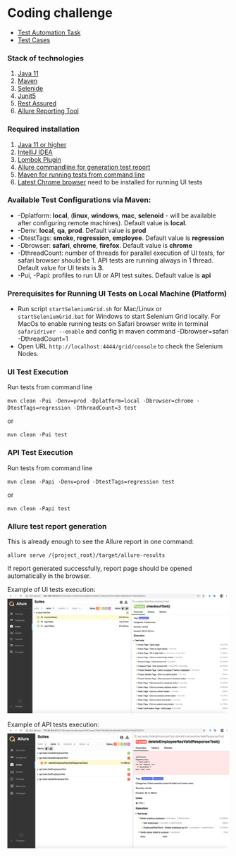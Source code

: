 # Coding challenge

- [Test Automation Task](UI_API_TestAutomation.pdf "Testing Task") 
- [Test Cases](TESTCASES.md "Test Cases")

### Stack of technologies
1. [Java 11](https://www.oracle.com/java/)
2. [Maven](https://maven.apache.org/)
3. [Selenide](https://selenide.org/)
4. [Junit5](https://junit.org/junit5/docs/current/user-guide/)
5. [Rest Assured](http://rest-assured.io/)
6. [Allure Reporting Tool](http://allure.qatools.ru/)

### Required installation
1. [Java 11 or higher](https://openjdk.java.net/install/index.html)
2. [IntelliJ IDEA](https://www.jetbrains.com/idea/download)
3. [Lombok Plugin](https://projectlombok.org/setup/intellij)
4. [Allure commandline for generation test report](https://docs.qameta.io/allure/#_installing_a_commandline)
5. [Maven for running tests from command line](https://maven.apache.org/install.html)
6. [Latest Chrome browser](https://www.google.com/chrome/) need to be installed for running UI tests

### Available Test Configurations via Maven:
* -Dplatform: **local**, (**linux**, **windows**, **mac**, **selenoid** - will be available after configuring remote machines). Default value is **local**.
* -Denv: **local**, **qa**, **prod**. Default value is **prod**
* -DtestTags: **smoke**, **regression**, **employee**. Default value is **regression**
* -Dbrowser: **safari**, **chrome**, **firefox**. Default value is **chrome**
* -DthreadCount: number of threads for parallel execution of UI tests, for safari browser should be 1. API tests are running always in 1 thread. Default value for UI tests is **3**.
* -Pui, -Papi: profiles to run UI or API test suites. Default value is **api**

### Prerequisites for Running UI Tests on Local Machine (Platform)
* Run script `startSeleniumGrid.sh` for Mac/Linux or `startSeleniumGrid.bat` for Windows to start Selenium Grid locally.
For MacOs to enable running tests on Safari browser write in terminal `safaridriver --enable` and config in maven command -Dbrowser=safari -DthreadCount=1
* Open URL `http://localhost:4444/grid/console` to check the Selenium Nodes.

### UI Test Execution
Run tests from command line
```
mvn clean -Pui -Denv=prod -Dplatform=local -Dbrowser=chrome -DtestTags=regression -DthreadCount=3 test
```
or 
```
mvn clean -Pui test
```

### API Test Execution
Run tests from command line
```
mvn clean -Papi -Denv=prod -DtestTags=regression test
```
or 
```
mvn clean -Papi test
```

### Allure test report generation
This is already enough to see the Allure report in one command:
```
allure serve /{project_root}/target/allure-results
```
If report generated successfully, report page should be opened automatically in the browser.

Example of UI tests execution:
![Allure Report](resources/allure_report_ui.png?raw=true "Allure Report UI Tests Example")

Example of API tests execution:
![Allure Report](resources/allure_report_api.png?raw=true "Allure Report API Tests Example")
